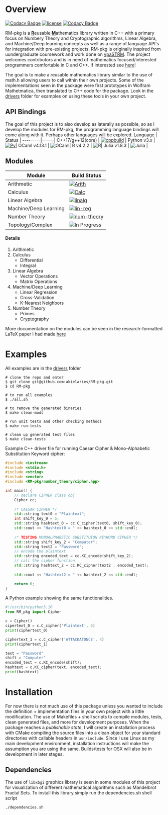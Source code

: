 # Overview 
[![Codacy Badge](https://app.codacy.com/project/badge/Grade/cccab2412bac4217827559131efea8ee)](https://www.codacy.com/gh/akielaries/RM-pkg/dashboard?utm_source=github.com&amp;utm_medium=referral&amp;utm_content=akielaries/RM-pkg&amp;utm_campaign=Badge_Grade)
[![license](https://img.shields.io/github/license/akielaries/RM-pkg?color=%23228B22)](https://github.com/akielaries/RM-pkg/blob/main/LICENSE)
[![Codacy Badge](https://app.codacy.com/project/badge/Coverage/cccab2412bac4217827559131efea8ee)](https://www.codacy.com/gh/akielaries/RM-pkg/dashboard?utm_source=github.com&amp;utm_medium=referral&amp;utm_content=akielaries/RM-pkg&amp;utm_campaign=Badge_Coverage)

RM-pkg is a <ins>**R**</ins>eusable <ins>**M**</ins>athematics library written in C++ with a primary
focus on Numbery Theory and Cryptographic algorithms, Linear Algebra, and Machine/Deep learning concepts
as well as a range of language API's for integration with pre-existing projects.
RM-pkg is originally inspired from uundergraduate coursework and work done on [vpaSTRM](https://github.com/akielaries/vpaSTRM). 
The project welcomes contributors and is in need of mathematics focused/interested programmers
comfortable in C and C++. If interested see 
[here](https://github.com/akielaries/RM-pkg/blob/main/CONTRIBUTING.md)!

The goal is to make a reusable mathematics library similar to the use of math.h allowing users to call 
within their own projects. Some of the implementations seen in the package were first prototypes in 
Wolfram Mathetmatica, then translated to C++ code for the package.
Look in the [drivers](https://github.com/akielaries/RM-pkg/tree/main/drivers) folder for examples 
on using these tools in your own project. 

## API Bindings
The goal of this project is to also develop as laterally as possible, so as I develop the modules
for RM-pkg, the programming language bindings will come along with it. Perhaps other languages will
be explored.
Language |  Status |
---------|------|
C++17/g++12(core)  | [![cppbuild](https://github.com/akielaries/RM-pkg/actions/workflows/build.yml/badge.svg)](https://github.com/akielaries/RM-pkg/actions/) |
Python v3.x    | [![Py](https://github.com/akielaries/RM-pkg/actions/workflows/python.yml/badge.svg)](https://github.com/akielaries/RM-pkg/actions/)|
OCaml v4.13.1  | ![OCaml](https://badgen.net/badge/OCaml/Unstable/yellow?icon=github)|
R v4.2.2       | ![R](https://badgen.net/badge/R/Unstable/yellow?icon=github)|
Julia v1.8.3   | ![Julia](https://badgen.net/badge/Julia%20API/In%20Progress/red?icon=github) |

## Modules
Module | Build Status | 
-------|--------------|
Arithmetic          | [![Arith](https://github.com/akielaries/RM-pkg/actions/workflows/arith.yml/badge.svg)](https://github.com/akielaries/RM-pkg/actions/) | 
Calculus            | [![Calc](https://github.com/akielaries/RM-pkg/actions/workflows/calc.yml/badge.svg)](https://github.com/akielaries/RM-pkg/actions/) | 
Linear Algebra      | [![linalg](https://github.com/akielaries/RM-pkg/actions/workflows/linalg.yml/badge.svg)](https://github.com/akielaries/RM-pkg/actions/) | 
Machine/Deep Learning | [![lin-reg](https://github.com/akielaries/RM-pkg/actions/workflows/ml_dl.yml/badge.svg)](https://github.com/akielaries/RM-pkg/actions/) |
Number Theory       | [![num-theory](https://github.com/akielaries/RM-pkg/actions/workflows/numtheory.yml/badge.svg)](https://github.com/akielaries/RM-pkg/actions/) | 
Topology/Complex    | ![In Progress](https://badgen.net/badge/TM/In%20Progress/yellow?icon=github) | 

#### Details
1. Arithmetic
2. Calculus
   - Differential
   - Integral
3. Linear Algebra
   - Vector Operations
   - Matrix Operations
4. Machine/Deep Learning
   - Linear Regression
   - Cross-Validation
   - K-Nearest Neighbors
5. Number Theory
   - Primes
   - Cryptography

More documentation on the modules can be seen in the research-formatted LaTeX paper I had made 
[here](https://github.com/akielaries/RMdocs/blob/main/src/RM-pkg_paper.pdf)

# Examples
All examples are in the [drivers](https://github.com/akielaries/RM-pkg/tree/main/drivers) folder
```
# clone the repo and enter
$ git clone git@github.com:akielaries/RM-pkg.git 
$ cd RM-pkg

# to run all examples 
$ ./all.sh

# to remove the generated binaries
$ make clean-mods

# run unit tests and other checking methods
$ make run-tests

# clean up generated test files
$ make clean-tests
```

Example C++ driver file for running Caesar Cipher & Mono-Alphabetic Substitution
Keyword cipher:
``` cpp
#include <iostream>
#include <stdio.h>
#include <string>
#include <vector>
#include <RM-pkg/number_theory/cipher.hpp>

int main() {
    // declare CIPHER class obj
    Cipher cc;
    
    /* CAESAR CIPHER */
    std::string text0 = "Plaintext";
    int shift_key_0 = 5;
    std::string hashtext_0 = cc.C_cipher(text0, shift_key_0);
    std::cout << "Hashtext0 = " << hashtext_0 << std::endl;
    
    /* TESTING MONOALPHABETIC SUBSTITUION KEYWORD CIPHER */
    std::string shift_key_2 = "Computer";
    std::string text2 = "Password";
    // encode the plaintext
    std::string encoded_text = cc.KC_encode(shift_key_2);
    // call the cipher function
    std::string hashtext_2 = cc.KC_cipher(text2 , encoded_text);
    
    std::cout << "Hashtext2 = " << hashtext_2 << std::endl;

    return 0;
}
```
A Python example showing the same functionalities.
```python
#!/usr/bin/python3.10
from RM_pkg import Cipher

c = Cipher()
cipertext_0 = c.C_cipher('Plaintext', 5)
print(ciphertext_0)

ciphertext_1 = c.C_cipher('ATTACKATONCE', 4)
print(ciphertext_1)

text = "Password"
shift = "Computer"
encoded_text = c.KC_encode(shift);
hashtext = c.KC_cipher(text, encoded_text);
print(hashtext)
```

# Installation
For now there is not much use of this package unless you wanted to include the 
definition + implementation files in your own project with a little modification.
The use of Makefiles + shell scripts to compile modules, tests, clean generated files,
and more for development purposes. When the package reaches a *publishable state*, I 
will create an installation process with CMake compiling the source files into a clean
object for your standard directories with callable headers in `usr/include`. Since I 
use Linux as my main development environment, installation instructions will make the 
assumption you are using the same. Builds/tests for OSX will also be in development in
later stages.
## Dependencies
The use of `libxbgi` graphics library is seen in some modules of this project for
visualization of different mathematical algorithms such as Mandelbrot Fractal Sets.
To install this library simply run the dependencies.sh shell script
```
./dependencies.sh
```
